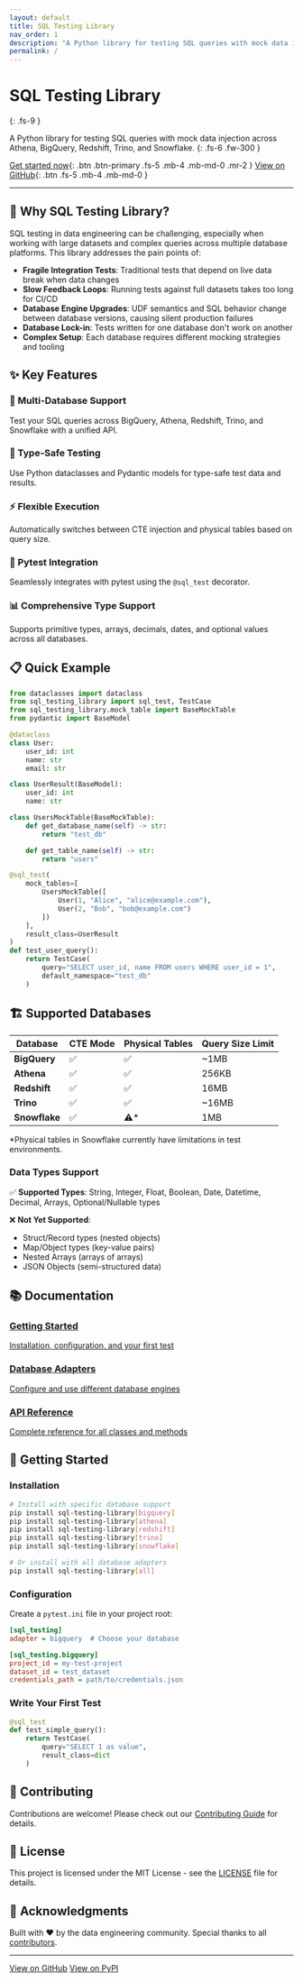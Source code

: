 ```yaml
---
layout: default
title: SQL Testing Library
nav_order: 1
description: "A Python library for testing SQL queries with mock data injection across multiple database platforms"
permalink: /
---
```


# SQL Testing Library
{: .fs-9 }

A Python library for testing SQL queries with mock data injection across Athena, BigQuery, Redshift, Trino, and Snowflake.
{: .fs-6 .fw-300 }

[Get started now](getting-started){: .btn .btn-primary .fs-5 .mb-4 .mb-md-0 .mr-2 } [View on GitHub](https://github.com/gurmeetsaran/sqltesting){: .btn .fs-5 .mb-4 .mb-md-0 }

---

## 🎯 Why SQL Testing Library?

SQL testing in data engineering can be challenging, especially when working with large datasets and complex queries across multiple database platforms. This library addresses the pain points of:

- **Fragile Integration Tests**: Traditional tests that depend on live data break when data changes
- **Slow Feedback Loops**: Running tests against full datasets takes too long for CI/CD
- **Database Engine Upgrades**: UDF semantics and SQL behavior change between database versions, causing silent production failures
- **Database Lock-in**: Tests written for one database don't work on another
- **Complex Setup**: Each database requires different mocking strategies and tooling

## ✨ Key Features

### 🚀 Multi-Database Support
Test your SQL queries across BigQuery, Athena, Redshift, Trino, and Snowflake with a unified API.

### 🎯 Type-Safe Testing
Use Python dataclasses and Pydantic models for type-safe test data and results.

### ⚡ Flexible Execution
Automatically switches between CTE injection and physical tables based on query size.

### 🧪 Pytest Integration
Seamlessly integrates with pytest using the `@sql_test` decorator.

### 📊 Comprehensive Type Support
Supports primitive types, arrays, decimals, dates, and optional values across all databases.

## 📋 Quick Example

```python
from dataclasses import dataclass
from sql_testing_library import sql_test, TestCase
from sql_testing_library.mock_table import BaseMockTable
from pydantic import BaseModel

@dataclass
class User:
    user_id: int
    name: str
    email: str

class UserResult(BaseModel):
    user_id: int
    name: str

class UsersMockTable(BaseMockTable):
    def get_database_name(self) -> str:
        return "test_db"

    def get_table_name(self) -> str:
        return "users"

@sql_test(
    mock_tables=[
        UsersMockTable([
            User(1, "Alice", "alice@example.com"),
            User(2, "Bob", "bob@example.com")
        ])
    ],
    result_class=UserResult
)
def test_user_query():
    return TestCase(
        query="SELECT user_id, name FROM users WHERE user_id = 1",
        default_namespace="test_db"
    )
```

## 🏗️ Supported Databases

| Database | CTE Mode | Physical Tables | Query Size Limit |
|----------|----------|-----------------|------------------|
| **BigQuery** | ✅ | ✅ | ~1MB |
| **Athena** | ✅ | ✅ | 256KB |
| **Redshift** | ✅ | ✅ | 16MB |
| **Trino** | ✅ | ✅ | ~16MB |
| **Snowflake** | ✅ | ⚠️* | 1MB |

*Physical tables in Snowflake currently have limitations in test environments.

### Data Types Support

✅ **Supported Types**: String, Integer, Float, Boolean, Date, Datetime, Decimal, Arrays, Optional/Nullable types

❌ **Not Yet Supported**:
- Struct/Record types (nested objects)
- Map/Object types (key-value pairs)
- Nested Arrays (arrays of arrays)
- JSON Objects (semi-structured data)

## 📚 Documentation

<div class="grid">
  <div class="col-4 col-md-4 col-lg-4">
    <a href="getting-started" class="card">
      <div class="card-body">
        <h3>Getting Started</h3>
        <p>Installation, configuration, and your first test</p>
      </div>
    </a>
  </div>
  <div class="col-4 col-md-4 col-lg-4">
    <a href="adapters" class="card">
      <div class="card-body">
        <h3>Database Adapters</h3>
        <p>Configure and use different database engines</p>
      </div>
    </a>
  </div>
  <div class="col-4 col-md-4 col-lg-4">
    <a href="api-reference" class="card">
      <div class="card-body">
        <h3>API Reference</h3>
        <p>Complete reference for all classes and methods</p>
      </div>
    </a>
  </div>
</div>

## 🚀 Getting Started

### Installation

```bash
# Install with specific database support
pip install sql-testing-library[bigquery]
pip install sql-testing-library[athena]
pip install sql-testing-library[redshift]
pip install sql-testing-library[trino]
pip install sql-testing-library[snowflake]

# Or install with all database adapters
pip install sql-testing-library[all]
```

### Configuration

Create a `pytest.ini` file in your project root:

```ini
[sql_testing]
adapter = bigquery  # Choose your database

[sql_testing.bigquery]
project_id = my-test-project
dataset_id = test_dataset
credentials_path = path/to/credentials.json
```

### Write Your First Test

```python
@sql_test
def test_simple_query():
    return TestCase(
        query="SELECT 1 as value",
        result_class=dict
    )
```

## 🤝 Contributing

Contributions are welcome! Please check out our [Contributing Guide](https://github.com/gurmeetsaran/sqltesting/blob/master/CONTRIBUTING.md) for details.

## 📄 License

This project is licensed under the MIT License - see the [LICENSE](https://github.com/gurmeetsaran/sqltesting/blob/master/LICENSE) file for details.

## 🙏 Acknowledgments

Built with ❤️ by the data engineering community. Special thanks to all [contributors](https://github.com/gurmeetsaran/sqltesting/graphs/contributors).

---

<div class="text-center">
  <a href="https://github.com/gurmeetsaran/sqltesting" class="btn btn-outline">View on GitHub</a>
  <a href="https://pypi.org/project/sql-testing-library/" class="btn btn-outline">View on PyPI</a>
</div>
